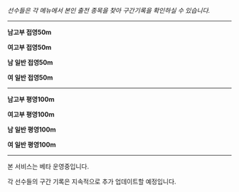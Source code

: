 _선수들은 각 메뉴에서 본인 출전 종목을 찾아 구간기록을 확인하실 수 있습니다._

---

**남고부 접영50m**

**여고부 접영50m**

**남 일반 접영50m**

**여 일반 접영50m**

---

**남고부 평영100m**

**여고부 평영100m**

**남 일반 평영100m**

**여 일반 평영100m**

---

본 서비스는 베타 운영중입니다.

각 선수들의 구간 기록은 지속적으로 추가 업데이트할 예정입니다.

